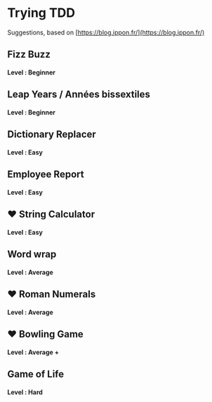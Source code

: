 # Trying TDD

Suggestions, based on [https://blog.ippon.fr/](https://blog.ippon.fr/)

## Fizz Buzz

#### Level : Beginner



## Leap Years / Années bissextiles

#### Level : Beginner



## Dictionary Replacer

#### Level : Easy



## Employee Report

#### Level : Easy



## ♥ String Calculator

#### Level : Easy



## Word wrap

#### Level : Average



## ♥ Roman Numerals

#### Level : Average



## ♥ Bowling Game

#### Level : Average +



## Game of Life

#### Level : Hard


